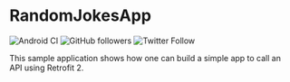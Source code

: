 # RandomJokesApp

![Android CI](https://github.com/Rishit-dagli/RandomJokesApp/workflows/Android%20CI/badge.svg)
![GitHub followers](https://img.shields.io/github/followers/Rishit-dagli?style=social)
![Twitter Follow](https://img.shields.io/twitter/follow/rishit_dagli?style=social)

This sample application shows how one can build a simple app to call an API using Retrofit 2.